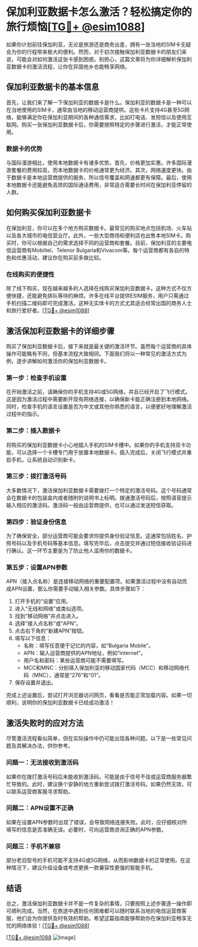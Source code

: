 # 保加利亚数据卡怎么激活？轻松搞定你的旅行烦恼[[TG💪+ @esim1088](https://t.me/s/esim1088)]

如果你计划前往保加利亚，无论是旅游还是商务出差，拥有一张当地的SIM卡无疑会为你的行程带来极大的便利。然而，对于初次接触保加利亚数据卡的朋友们来说，可能会对如何激活这张卡感到困惑。别担心，这篇文章将为你详细解析保加利亚数据卡的激活流程，让你在异国他乡也能畅享网络。

## 保加利亚数据卡的基本信息

首先，让我们来了解一下保加利亚的数据卡是什么。保加利亚的数据卡是一种可以在当地使用的SIM卡，通常由当地的移动运营商提供。这些卡片支持4G甚至5G网络，能够满足你在保加利亚期间的各种通信需求，比如打电话、发短信以及使用互联网。购买一张保加利亚数据卡后，你需要按照特定的步骤进行激活，才能正常使用。

### 数据卡的优势

与国际漫游相比，使用本地数据卡有诸多优势。首先，价格更加实惠。许多国际漫游套餐的费用较高，而本地数据卡的价格通常更为经济。其次，网络速度更快。由于数据卡是本地运营商提供的服务，所以信号覆盖和网速都更有保障。最后，使用本地数据卡还能避免高昂的国际通话费用，非常适合需要长时间在保加利亚停留的人群。

## 如何购买保加利亚数据卡

在保加利亚，你可以在多个地方购买数据卡。最常见的购买地点包括机场、火车站以及各大城市的电信营业厅。此外，一些大型商场和便利店也出售本地SIM卡。购买时，你可以根据自己的需求选择不同的运营商和套餐。目前，保加利亚的主要电信运营商有Mobiltel、Telenor Bulgaria和Vivacom等。每个运营商都有各自的特色和优惠活动，建议你在购买前多做比较。

### 在线购买的便捷性

除了线下购买，现在越来越多的人选择在线购买保加利亚数据卡。这种方式不仅方便快捷，还能避免排队等待的麻烦。许多在线平台提供ESIM服务，用户只需通过手机扫描二维码即可完成激活。这种无实体卡的方式尤其适合经常出国的商务人士和旅行爱好者。[[TG💪+ @esim1088](https://t.me/s/esim1088)]

## 激活保加利亚数据卡的详细步骤

购买了保加利亚数据卡后，接下来就是最关键的激活环节。虽然每个运营商的具体操作可能略有不同，但基本流程大致相同。下面我们将以一种常见的激活方式为例，逐步讲解如何激活你的保加利亚数据卡。

### 第一步：检查手机设置

在开始激活之前，请确保你的手机支持4G或5G网络，并且已经开启了飞行模式。这是因为激活过程中需要断开现有网络连接，以确保新卡能正确注册到本地网络。同时，检查手机的语言设置是否为中文或其他你熟悉的语言，以便更好地理解激活过程中的指示。

### 第二步：插入数据卡

将购买的保加利亚数据卡小心地插入手机的SIM卡槽中。如果你的手机支持双卡功能，可以选择一个卡槽专门用于放置本地数据卡。插入完成后，关闭飞行模式并重启手机，让系统自动识别新卡。

### 第三步：拨打激活号码

大多数情况下，激活保加利亚数据卡需要拨打一个特定的激活号码。这个号码通常会在数据卡的包装盒内或者随附的说明书上标明。拨通激活号码后，按照语音提示输入相应的激活码。激活码一般由运营商提供，也可以通过发送短信获取。

### 第四步：验证身份信息

为了确保安全，部分运营商可能会要求你提供身份验证信息。这通常包括姓名、护照号码以及手机号码等基本信息。填写完毕后，点击提交并通过短信接收验证码进行确认。这一环节主要是为了防止他人滥用你的数据卡。

### 第五步：设置APN参数

APN（接入点名称）是连接移动网络的重要配置项。如果激活过程中没有自动完成APN设置，那么你需要手动输入相关参数。具体步骤如下：

1. 打开手机的“设置”应用。
2. 进入“无线和网络”或类似选项。
3. 找到“移动网络”并点击进入。
4. 选择“接入点名称”或“APN”。
5. 点击右下角的“新建APN”按钮。
6. 填写以下信息：
   - 名称：填写任意便于记忆的内容，如“Bulgaria Mobile”。
   - APN：输入运营商提供的APN地址，例如“internet”。
   - 用户名和密码：某些运营商可能不需要填写。
   - MCC和MNC：分别填入保加利亚的移动国家代码（MCC）和移动网络代码（MNC），通常是“276”和“01”。
7. 保存设置并退出。

完成上述设置后，尝试打开浏览器访问网页，看看是否能正常加载内容。如果一切顺利，说明你的保加利亚数据卡已经成功激活！

## 激活失败时的应对方法

尽管激活流程看似简单，但在实际操作中仍可能出现各种问题。以下是一些常见问题及其解决办法，供你参考。

### 问题一：无法接收到激活码

如果你在拨打激活号码后未能收到激活码，可能是由于信号不佳或运营商服务器繁忙导致的。此时，建议换个安静的地方重新尝试拨打激活号码。如果仍然无效，可以联系运营商客服寻求帮助。

### 问题二：APN设置不正确

如果在设置APN参数时出现了错误，会导致网络连接失败。此时，应仔细核对所填写的信息是否准确无误。必要时，可向运营商咨询正确的APN参数。

### 问题三：手机不兼容

部分老旧型号的手机可能不支持4G或5G网络，从而影响数据卡的正常使用。在这种情况下，建议升级设备或考虑更换一款兼容性更强的智能手机。

## 结语

总之，激活保加利亚数据卡并不是一件复杂的事情，只要按照上述步骤逐一操作即可顺利完成。当然，在旅途中遇到任何困难都可以随时联系当地的电信运营商客服，他们会为你提供及时有效的帮助。希望这篇指南能够帮助你在保加利亚畅享无忧的网络体验！[[TG💪+ @esim1088](https://t.me/s/esim1088)] 

[[TG💪+ @esim1088](https://t.me/s/esim1088) ![Image](https://i.postimg.cc/4NQfJmqS/Snipaste-2025-05-13-00-14-12.png)]